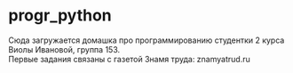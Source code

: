 # progr_python
Сюда загружается домашка про программированию студентки 2 курса Виолы Ивановой, группа 153. 
<br>
Первые задания связаны с газетой Знамя труда: znamyatrud.ru
